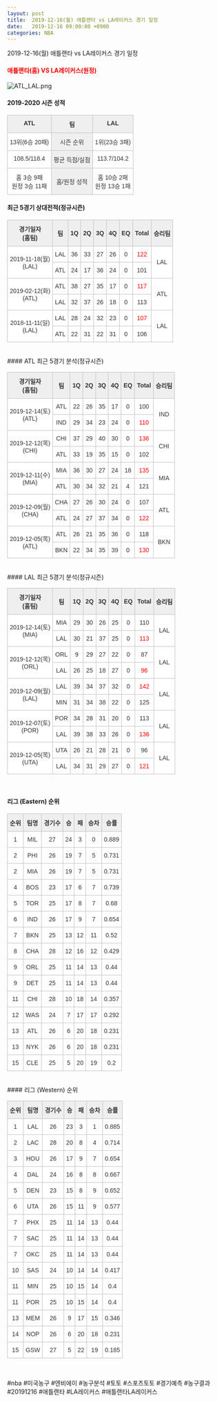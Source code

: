 ```yaml
---
layout: post
title:  2019-12-16(월) 애틀랜타 vs LA레이커스 경기 일정
date:   2019-12-16 09:00:00 +0900
categories: NBA
---
```


2019-12-16(월) 애틀랜타 vs LA레이커스 경기 일정

#### <span style="color:red"> 애틀랜타(홈) VS LA레이커스(원정) </span>
![ATL_LAL.png](../images/nba/match/ATL_LAL.png)

#### 2019-2020 시즌 성적

<style type="text/css">
.tg  {border-collapse:collapse;border-spacing:0;}
.tg td{font-family:Arial, sans-serif;font-size:14px;padding:10px 5px;border-style:solid;border-width:1px;overflow:hidden;word-break:normal;border-color:#c0c0c0;}
.tg th{font-family:Arial, sans-serif;font-size:14px;font-weight:normal;padding:10px 5px;border-style:solid;border-width:1px;overflow:hidden;word-break:normal;border-color:#c0c0c0;}
.tg .tg-dcpn{background-color:#ffffff;border-color:#c0c0c0;text-align:center;vertical-align:top}
.tg .tg-txr3{background-color:#ffffff;border-color:#c0c0c0;text-align:center;vertical-align:top}
.tg .tg-o8le{background-color:#efefef;border-color:#c0c0c0;text-align:center;vertical-align:top}
.tg .tg-rr9t{font-weight:bold;background-color:#efefef;border-color:#c0c0c0;text-align:center;vertical-align:top}
.tg .tg-wazi{background-color:#efefef;border-color:#c0c0c0;text-align:center;vertical-align:middle}
</style>

<table class="tg">
  <tr>
    <td class="tg-rr9t">ATL</td>
    <td class="tg-rr9t">팀</td>
    <td class="tg-rr9t">LAL</td>
  </tr>
  <tr>
    <th class="tg-dcpn">13위(6승 20패)</th>
    <th class="tg-o8le">시즌 순위</th>
    <th class="tg-dcpn">1위(23승 3패)</th>
  </tr>
  <tr>
    <td class="tg-txr3">108.5/118.4</td>
    <td class="tg-o8le">평균 득점/실점</td>
    <td class="tg-txr3">113.7/104.2</td>
  </tr>
  <tr>
    <td class="tg-dcpn">홈 3승 9패<br>원정 3승 11패</td>
    <td class="tg-wazi">홈/원정 성적</td>
    <td class="tg-dcpn">홈 10승 2패<br>원정 13승 1패</td>
  </tr>
</table>

#### 최근 5경기 상대전적(정규시즌)

<style type="text/css">
.tg  {border-collapse:collapse;border-spacing:0;border-color:#ccc;}
.tg td{font-family:Arial, sans-serif;font-size:14px;padding:10px 5px;border-style:solid;border-width:1px;overflow:hidden;word-break:normal;border-color:#ccc;color:#333;background-color:#fff;}
.tg th{font-family:Arial, sans-serif;font-size:14px;font-weight:normal;padding:10px 5px;border-style:solid;border-width:1px;overflow:hidden;word-break:normal;border-color:#ccc;color:#333;background-color:#f0f0f0;}
.tg .tg-wman{border-color:#c0c0c0;text-align:center;vertical-align:middle}
.tg .tg-d14o{font-weight:bold;background-color:#efefef;border-color:#c0c0c0;text-align:center;vertical-align:middle}
.tg .tg-vb54{background-color:#ffffff;color:#3531ff;border-color:#c0c0c0;text-align:center;vertical-align:middle}
.tg .tg-jb7t{background-color:#ffffff;color:#fe0000;border-color:#c0c0c0;text-align:center;vertical-align:middle}
.tg .tg-50j8{background-color:#ffffff;border-color:#c0c0c0;text-align:center;vertical-align:middle}
.tg .tg-dyzo{color:#fe0000;border-color:#c0c0c0;text-align:center;vertical-align:middle}
.tg .tg-1z2d{color:#3531ff;border-color:#c0c0c0;text-align:center;vertical-align:middle}
.tg .tg-fzdr{border-color:#c0c0c0;text-align:center;vertical-align:top}
.tg .tg-n24o{background-color:#ffffff;color:#3531ff;border-color:#c0c0c0;text-align:center;vertical-align:top}
.tg .tg-t31z{background-color:#efefef;border-color:#c0c0c0;text-align:center;vertical-align:middle}
.tg .tg-tjwp{background-color:#efefef;border-color:#c0c0c0;text-align:center;vertical-align:top}
</style>

<table class="tg">
  <tr>
    <th class="tg-d14o">경기일자<br>(홈팀)</th>
    <th class="tg-d14o">팀</th>
    <th class="tg-d14o">1Q</th>
    <th class="tg-d14o">2Q</th>
    <th class="tg-d14o">3Q</th>
    <th class="tg-d14o">4Q</th>
    <th class="tg-d14o">EQ</th>
    <th class="tg-d14o">Total</th>
    <th class="tg-d14o">승리팀</th>
  </tr>

<tr>
  <td class="tg-50j8" rowspan="2">2019-11-18(월)<br>(LAL)</td>
  <td class="tg-50j8">LAL</td>
  <td class="tg-50j8">36</td>
  <td class="tg-50j8">33</td>
  <td class="tg-50j8">27</td>
  <td class="tg-50j8">26</td>
  <td class="tg-50j8">0</td>
  <td class="tg-jb7t">122</td>
  <td class="tg-50j8" rowspan="2">LAL</td>
</tr>
<tr>
  <td class="tg-50j8">ATL</td>
  <td class="tg-50j8">24</td>
  <td class="tg-50j8">17</td>
  <td class="tg-50j8">36</td>
  <td class="tg-50j8">24</td>
  <td class="tg-50j8">0</td>
  <td class=" tg-50j8">101</td>
</tr>

<tr>
  <td class="tg-50j8" rowspan="2">2019-02-12(화)<br>(ATL)</td>
  <td class="tg-50j8">ATL</td>
  <td class="tg-50j8">38</td>
  <td class="tg-50j8">27</td>
  <td class="tg-50j8">35</td>
  <td class="tg-50j8">17</td>
  <td class="tg-50j8">0</td>
  <td class="tg-jb7t">117</td>
  <td class="tg-50j8" rowspan="2">ATL</td>
</tr>
<tr>
  <td class="tg-50j8">LAL</td>
  <td class="tg-50j8">32</td>
  <td class="tg-50j8">37</td>
  <td class="tg-50j8">26</td>
  <td class="tg-50j8">18</td>
  <td class="tg-50j8">0</td>
  <td class=" tg-50j8">113</td>
</tr>

<tr>
  <td class="tg-50j8" rowspan="2">2018-11-11(일)<br>(LAL)</td>
  <td class="tg-50j8">LAL</td>
  <td class="tg-50j8">28</td>
  <td class="tg-50j8">24</td>
  <td class="tg-50j8">32</td>
  <td class="tg-50j8">23</td>
  <td class="tg-50j8">0</td>
  <td class="tg-jb7t">107</td>
  <td class="tg-50j8" rowspan="2">LAL</td>
</tr>
<tr>
  <td class="tg-50j8">ATL</td>
  <td class="tg-50j8">22</td>
  <td class="tg-50j8">31</td>
  <td class="tg-50j8">22</td>
  <td class="tg-50j8">31</td>
  <td class="tg-50j8">0</td>
  <td class=" tg-50j8">106</td>
</tr>
</table><br>
#### ATL 최근 5경기 분석(정규시즌)

<style type="text/css">
.tg  {border-collapse:collapse;border-spacing:0;border-color:#ccc;}
.tg td{font-family:Arial, sans-serif;font-size:14px;padding:10px 5px;border-style:solid;border-width:1px;overflow:hidden;word-break:normal;border-color:#ccc;color:#333;background-color:#fff;}
.tg th{font-family:Arial, sans-serif;font-size:14px;font-weight:normal;padding:10px 5px;border-style:solid;border-width:1px;overflow:hidden;word-break:normal;border-color:#ccc;color:#333;background-color:#f0f0f0;}
.tg .tg-wman{border-color:#c0c0c0;text-align:center;vertical-align:middle}
.tg .tg-d14o{font-weight:bold;background-color:#efefef;border-color:#c0c0c0;text-align:center;vertical-align:middle}
.tg .tg-vb54{background-color:#ffffff;color:#3531ff;border-color:#c0c0c0;text-align:center;vertical-align:middle}
.tg .tg-jb7t{background-color:#ffffff;color:#fe0000;border-color:#c0c0c0;text-align:center;vertical-align:middle}
.tg .tg-50j8{background-color:#ffffff;border-color:#c0c0c0;text-align:center;vertical-align:middle}
.tg .tg-dyzo{color:#fe0000;border-color:#c0c0c0;text-align:center;vertical-align:middle}
.tg .tg-1z2d{color:#3531ff;border-color:#c0c0c0;text-align:center;vertical-align:middle}
.tg .tg-fzdr{border-color:#c0c0c0;text-align:center;vertical-align:top}
.tg .tg-n24o{background-color:#ffffff;color:#3531ff;border-color:#c0c0c0;text-align:center;vertical-align:top}
.tg .tg-t31z{background-color:#efefef;border-color:#c0c0c0;text-align:center;vertical-align:middle}
.tg .tg-tjwp{background-color:#efefef;border-color:#c0c0c0;text-align:center;vertical-align:top}
</style>

<table class="tg">
  <tr>
    <th class="tg-d14o">경기일자<br>(홈팀)</th>
    <th class="tg-d14o">팀</th>
    <th class="tg-d14o">1Q</th>
    <th class="tg-d14o">2Q</th>
    <th class="tg-d14o">3Q</th>
    <th class="tg-d14o">4Q</th>
    <th class="tg-d14o">EQ</th>
    <th class="tg-d14o">Total</th>
    <th class="tg-d14o">승리팀</th>
  </tr>

<tr>
  <td class="tg-50j8" rowspan="2">2019-12-14(토)<br>(ATL)</td>
  <td class="tg-50j8">ATL</td>
  <td class="tg-50j8">22</td>
  <td class="tg-50j8">26</td>
  <td class="tg-50j8">35</td>
  <td class="tg-50j8">17</td>
  <td class="tg-50j8">0</td>
  <td class="tg-50j8">100</td>
  <td class="tg-50j8" rowspan="2">IND</td>
</tr>
<tr>
  <td class="tg-50j8">IND</td>
  <td class="tg-50j8">29</td>
  <td class="tg-50j8">34</td>
  <td class="tg-50j8">23</td>
  <td class="tg-50j8">24</td>
  <td class="tg-50j8">0</td>
  <td class=" tg-jb7t">110</td>
</tr>

<tr>
  <td class="tg-50j8" rowspan="2">2019-12-12(목)<br>(CHI)</td>
  <td class="tg-50j8">CHI</td>
  <td class="tg-50j8">37</td>
  <td class="tg-50j8">29</td>
  <td class="tg-50j8">40</td>
  <td class="tg-50j8">30</td>
  <td class="tg-50j8">0</td>
  <td class="tg-jb7t">136</td>
  <td class="tg-50j8" rowspan="2">CHI</td>
</tr>
<tr>
  <td class="tg-50j8">ATL</td>
  <td class="tg-50j8">33</td>
  <td class="tg-50j8">19</td>
  <td class="tg-50j8">35</td>
  <td class="tg-50j8">15</td>
  <td class="tg-50j8">0</td>
  <td class=" tg-50j8">102</td>
</tr>

<tr>
  <td class="tg-50j8" rowspan="2">2019-12-11(수)<br>(MIA)</td>
  <td class="tg-50j8">MIA</td>
  <td class="tg-50j8">36</td>
  <td class="tg-50j8">30</td>
  <td class="tg-50j8">27</td>
  <td class="tg-50j8">24</td>
  <td class="tg-50j8">18</td>
  <td class="tg-jb7t">135</td>
  <td class="tg-50j8" rowspan="2">MIA</td>
</tr>
<tr>
  <td class="tg-50j8">ATL</td>
  <td class="tg-50j8">30</td>
  <td class="tg-50j8">34</td>
  <td class="tg-50j8">32</td>
  <td class="tg-50j8">21</td>
  <td class="tg-50j8">4</td>
  <td class=" tg-50j8">121</td>
</tr>

<tr>
  <td class="tg-50j8" rowspan="2">2019-12-09(월)<br>(CHA)</td>
  <td class="tg-50j8">CHA</td>
  <td class="tg-50j8">27</td>
  <td class="tg-50j8">26</td>
  <td class="tg-50j8">30</td>
  <td class="tg-50j8">24</td>
  <td class="tg-50j8">0</td>
  <td class="tg-50j8">107</td>
  <td class="tg-50j8" rowspan="2">ATL</td>
</tr>
<tr>
  <td class="tg-50j8">ATL</td>
  <td class="tg-50j8">24</td>
  <td class="tg-50j8">27</td>
  <td class="tg-50j8">37</td>
  <td class="tg-50j8">34</td>
  <td class="tg-50j8">0</td>
  <td class=" tg-jb7t">122</td>
</tr>

<tr>
  <td class="tg-50j8" rowspan="2">2019-12-05(목)<br>(ATL)</td>
  <td class="tg-50j8">ATL</td>
  <td class="tg-50j8">26</td>
  <td class="tg-50j8">21</td>
  <td class="tg-50j8">35</td>
  <td class="tg-50j8">36</td>
  <td class="tg-50j8">0</td>
  <td class="tg-50j8">118</td>
  <td class="tg-50j8" rowspan="2">BKN</td>
</tr>
<tr>
  <td class="tg-50j8">BKN</td>
  <td class="tg-50j8">22</td>
  <td class="tg-50j8">34</td>
  <td class="tg-50j8">35</td>
  <td class="tg-50j8">39</td>
  <td class="tg-50j8">0</td>
  <td class=" tg-jb7t">130</td>
</tr>
</table><br>
#### LAL 최근 5경기 분석(정규시즌)

<style type="text/css">
.tg  {border-collapse:collapse;border-spacing:0;border-color:#ccc;}
.tg td{font-family:Arial, sans-serif;font-size:14px;padding:10px 5px;border-style:solid;border-width:1px;overflow:hidden;word-break:normal;border-color:#ccc;color:#333;background-color:#fff;}
.tg th{font-family:Arial, sans-serif;font-size:14px;font-weight:normal;padding:10px 5px;border-style:solid;border-width:1px;overflow:hidden;word-break:normal;border-color:#ccc;color:#333;background-color:#f0f0f0;}
.tg .tg-wman{border-color:#c0c0c0;text-align:center;vertical-align:middle}
.tg .tg-d14o{font-weight:bold;background-color:#efefef;border-color:#c0c0c0;text-align:center;vertical-align:middle}
.tg .tg-vb54{background-color:#ffffff;color:#3531ff;border-color:#c0c0c0;text-align:center;vertical-align:middle}
.tg .tg-jb7t{background-color:#ffffff;color:#fe0000;border-color:#c0c0c0;text-align:center;vertical-align:middle}
.tg .tg-50j8{background-color:#ffffff;border-color:#c0c0c0;text-align:center;vertical-align:middle}
.tg .tg-dyzo{color:#fe0000;border-color:#c0c0c0;text-align:center;vertical-align:middle}
.tg .tg-1z2d{color:#3531ff;border-color:#c0c0c0;text-align:center;vertical-align:middle}
.tg .tg-fzdr{border-color:#c0c0c0;text-align:center;vertical-align:top}
.tg .tg-n24o{background-color:#ffffff;color:#3531ff;border-color:#c0c0c0;text-align:center;vertical-align:top}
.tg .tg-t31z{background-color:#efefef;border-color:#c0c0c0;text-align:center;vertical-align:middle}
.tg .tg-tjwp{background-color:#efefef;border-color:#c0c0c0;text-align:center;vertical-align:top}
</style>

<table class="tg">
  <tr>
    <th class="tg-d14o">경기일자<br>(홈팀)</th>
    <th class="tg-d14o">팀</th>
    <th class="tg-d14o">1Q</th>
    <th class="tg-d14o">2Q</th>
    <th class="tg-d14o">3Q</th>
    <th class="tg-d14o">4Q</th>
    <th class="tg-d14o">EQ</th>
    <th class="tg-d14o">Total</th>
    <th class="tg-d14o">승리팀</th>
  </tr>

<tr>
  <td class="tg-50j8" rowspan="2">2019-12-14(토)<br>(MIA)</td>
  <td class="tg-50j8">MIA</td>
  <td class="tg-50j8">29</td>
  <td class="tg-50j8">30</td>
  <td class="tg-50j8">26</td>
  <td class="tg-50j8">25</td>
  <td class="tg-50j8">0</td>
  <td class="tg-50j8">110</td>
  <td class="tg-50j8" rowspan="2">LAL</td>
</tr>
<tr>
  <td class="tg-50j8">LAL</td>
  <td class="tg-50j8">30</td>
  <td class="tg-50j8">21</td>
  <td class="tg-50j8">37</td>
  <td class="tg-50j8">25</td>
  <td class="tg-50j8">0</td>
  <td class=" tg-jb7t">113</td>
</tr>

<tr>
  <td class="tg-50j8" rowspan="2">2019-12-12(목)<br>(ORL)</td>
  <td class="tg-50j8">ORL</td>
  <td class="tg-50j8">9</td>
  <td class="tg-50j8">29</td>
  <td class="tg-50j8">27</td>
  <td class="tg-50j8">22</td>
  <td class="tg-50j8">0</td>
  <td class="tg-50j8">87</td>
  <td class="tg-50j8" rowspan="2">LAL</td>
</tr>
<tr>
  <td class="tg-50j8">LAL</td>
  <td class="tg-50j8">26</td>
  <td class="tg-50j8">25</td>
  <td class="tg-50j8">18</td>
  <td class="tg-50j8">27</td>
  <td class="tg-50j8">0</td>
  <td class=" tg-jb7t">96</td>
</tr>

<tr>
  <td class="tg-50j8" rowspan="2">2019-12-09(월)<br>(LAL)</td>
  <td class="tg-50j8">LAL</td>
  <td class="tg-50j8">39</td>
  <td class="tg-50j8">34</td>
  <td class="tg-50j8">37</td>
  <td class="tg-50j8">32</td>
  <td class="tg-50j8">0</td>
  <td class="tg-jb7t">142</td>
  <td class="tg-50j8" rowspan="2">LAL</td>
</tr>
<tr>
  <td class="tg-50j8">MIN</td>
  <td class="tg-50j8">31</td>
  <td class="tg-50j8">34</td>
  <td class="tg-50j8">38</td>
  <td class="tg-50j8">22</td>
  <td class="tg-50j8">0</td>
  <td class=" tg-50j8">125</td>
</tr>

<tr>
  <td class="tg-50j8" rowspan="2">2019-12-07(토)<br>(POR)</td>
  <td class="tg-50j8">POR</td>
  <td class="tg-50j8">34</td>
  <td class="tg-50j8">28</td>
  <td class="tg-50j8">31</td>
  <td class="tg-50j8">20</td>
  <td class="tg-50j8">0</td>
  <td class="tg-50j8">113</td>
  <td class="tg-50j8" rowspan="2">LAL</td>
</tr>
<tr>
  <td class="tg-50j8">LAL</td>
  <td class="tg-50j8">39</td>
  <td class="tg-50j8">38</td>
  <td class="tg-50j8">33</td>
  <td class="tg-50j8">26</td>
  <td class="tg-50j8">0</td>
  <td class=" tg-jb7t">136</td>
</tr>

<tr>
  <td class="tg-50j8" rowspan="2">2019-12-05(목)<br>(UTA)</td>
  <td class="tg-50j8">UTA</td>
  <td class="tg-50j8">26</td>
  <td class="tg-50j8">21</td>
  <td class="tg-50j8">28</td>
  <td class="tg-50j8">21</td>
  <td class="tg-50j8">0</td>
  <td class="tg-50j8">96</td>
  <td class="tg-50j8" rowspan="2">LAL</td>
</tr>
<tr>
  <td class="tg-50j8">LAL</td>
  <td class="tg-50j8">34</td>
  <td class="tg-50j8">31</td>
  <td class="tg-50j8">29</td>
  <td class="tg-50j8">27</td>
  <td class="tg-50j8">0</td>
  <td class=" tg-jb7t">121</td>
</tr>
</table><br>
<script src="https://ads-partners.coupang.com/g.js"></script>
<script>
    new PartnersCoupang.G({"id":48177,"width":"100%","height":120,"subId":null});
</script>        
        

#### 리그 (Eastern) 순위
    
<style type="text/css">
    .tg  {border-collapse:collapse;border-spacing:0;border-color:#ccc;}
    .tg td{font-family:Arial, sans-serif;font-size:14px;padding:10px 5px;border-style:solid;border-width:1px;overflow:hidden;word-break:normal;border-color:#ccc;color:#333;background-color:#fff;}
    .tg th{font-family:Arial, sans-serif;font-size:14px;font-weight:normal;padding:10px 5px;border-style:solid;border-width:1px;overflow:hidden;word-break:normal;border-color:#ccc;color:#333;background-color:#f0f0f0;}
    .tg .tg-jvag{background-color:#ffffff;color:#000000;border-color:#c0c0c0;text-align:center;vertical-align:middle}
    .tg .tg-wman{border-color:#c0c0c0;text-align:center;vertical-align:middle}
    .tg .tg-d14o{font-weight:bold;background-color:#efefef;border-color:#c0c0c0;text-align:center;vertical-align:middle}
    .tg .tg-qn23{color:#000000;border-color:#c0c0c0;text-align:center;vertical-align:middle}
    .tg .tg-50j8{background-color:#ffffff;border-color:#c0c0c0;text-align:center;vertical-align:middle}
    .tg .tg-fzdr{border-color:#c0c0c0;text-align:center;vertical-align:top}
    .tg .tg-hnyg{background-color:#ffffff;color:#000000;border-color:#c0c0c0;text-align:center;vertical-align:top}
</style>

<table class="tg">
  <tr>
    <th class="tg-d14o">순위</th>
    <th class="tg-d14o">팀명</th>
    <th class="tg-d14o">경기수</th>
    <th class="tg-d14o">승</th>
    <th class="tg-d14o">패</th>
    <th class="tg-d14o">승차</th>
    <th class="tg-d14o">승률</th>
  </tr>
  
<tr>
    <td class="tg-50j8">1</td>
    <td class="tg-50j8">MIL</td>
    <td class="tg-50j8">27</td>
    <td class="tg-50j8">24</td>
    <td class="tg-50j8">3</td>
    <td class="tg-50j8">0</td>
    <td class="tg-50j8">0.889</td>
</tr>

<tr>
    <td class="tg-50j8">2</td>
    <td class="tg-50j8">PHI</td>
    <td class="tg-50j8">26</td>
    <td class="tg-50j8">19</td>
    <td class="tg-50j8">7</td>
    <td class="tg-50j8">5</td>
    <td class="tg-50j8">0.731</td>
</tr>

<tr>
    <td class="tg-50j8">2</td>
    <td class="tg-50j8">MIA</td>
    <td class="tg-50j8">26</td>
    <td class="tg-50j8">19</td>
    <td class="tg-50j8">7</td>
    <td class="tg-50j8">5</td>
    <td class="tg-50j8">0.731</td>
</tr>

<tr>
    <td class="tg-50j8">4</td>
    <td class="tg-50j8">BOS</td>
    <td class="tg-50j8">23</td>
    <td class="tg-50j8">17</td>
    <td class="tg-50j8">6</td>
    <td class="tg-50j8">7</td>
    <td class="tg-50j8">0.739</td>
</tr>

<tr>
    <td class="tg-50j8">5</td>
    <td class="tg-50j8">TOR</td>
    <td class="tg-50j8">25</td>
    <td class="tg-50j8">17</td>
    <td class="tg-50j8">8</td>
    <td class="tg-50j8">7</td>
    <td class="tg-50j8">0.68</td>
</tr>

<tr>
    <td class="tg-50j8">6</td>
    <td class="tg-50j8">IND</td>
    <td class="tg-50j8">26</td>
    <td class="tg-50j8">17</td>
    <td class="tg-50j8">9</td>
    <td class="tg-50j8">7</td>
    <td class="tg-50j8">0.654</td>
</tr>

<tr>
    <td class="tg-50j8">7</td>
    <td class="tg-50j8">BKN</td>
    <td class="tg-50j8">25</td>
    <td class="tg-50j8">13</td>
    <td class="tg-50j8">12</td>
    <td class="tg-50j8">11</td>
    <td class="tg-50j8">0.52</td>
</tr>

<tr>
    <td class="tg-50j8">8</td>
    <td class="tg-50j8">CHA</td>
    <td class="tg-50j8">28</td>
    <td class="tg-50j8">12</td>
    <td class="tg-50j8">16</td>
    <td class="tg-50j8">12</td>
    <td class="tg-50j8">0.429</td>
</tr>

<tr>
    <td class="tg-50j8">9</td>
    <td class="tg-50j8">ORL</td>
    <td class="tg-50j8">25</td>
    <td class="tg-50j8">11</td>
    <td class="tg-50j8">14</td>
    <td class="tg-50j8">13</td>
    <td class="tg-50j8">0.44</td>
</tr>

<tr>
    <td class="tg-50j8">9</td>
    <td class="tg-50j8">DET</td>
    <td class="tg-50j8">25</td>
    <td class="tg-50j8">11</td>
    <td class="tg-50j8">14</td>
    <td class="tg-50j8">13</td>
    <td class="tg-50j8">0.44</td>
</tr>

<tr>
    <td class="tg-50j8">11</td>
    <td class="tg-50j8">CHI</td>
    <td class="tg-50j8">28</td>
    <td class="tg-50j8">10</td>
    <td class="tg-50j8">18</td>
    <td class="tg-50j8">14</td>
    <td class="tg-50j8">0.357</td>
</tr>

<tr>
    <td class="tg-50j8">12</td>
    <td class="tg-50j8">WAS</td>
    <td class="tg-50j8">24</td>
    <td class="tg-50j8">7</td>
    <td class="tg-50j8">17</td>
    <td class="tg-50j8">17</td>
    <td class="tg-50j8">0.292</td>
</tr>

<tr>
    <td class="tg-50j8">13</td>
    <td class="tg-50j8">ATL</td>
    <td class="tg-50j8">26</td>
    <td class="tg-50j8">6</td>
    <td class="tg-50j8">20</td>
    <td class="tg-50j8">18</td>
    <td class="tg-50j8">0.231</td>
</tr>

<tr>
    <td class="tg-50j8">13</td>
    <td class="tg-50j8">NYK</td>
    <td class="tg-50j8">26</td>
    <td class="tg-50j8">6</td>
    <td class="tg-50j8">20</td>
    <td class="tg-50j8">18</td>
    <td class="tg-50j8">0.231</td>
</tr>

<tr>
    <td class="tg-50j8">15</td>
    <td class="tg-50j8">CLE</td>
    <td class="tg-50j8">25</td>
    <td class="tg-50j8">5</td>
    <td class="tg-50j8">20</td>
    <td class="tg-50j8">19</td>
    <td class="tg-50j8">0.2</td>
</tr>
</table><br>
#### 리그 (Western) 순위
    
<style type="text/css">
    .tg  {border-collapse:collapse;border-spacing:0;border-color:#ccc;}
    .tg td{font-family:Arial, sans-serif;font-size:14px;padding:10px 5px;border-style:solid;border-width:1px;overflow:hidden;word-break:normal;border-color:#ccc;color:#333;background-color:#fff;}
    .tg th{font-family:Arial, sans-serif;font-size:14px;font-weight:normal;padding:10px 5px;border-style:solid;border-width:1px;overflow:hidden;word-break:normal;border-color:#ccc;color:#333;background-color:#f0f0f0;}
    .tg .tg-jvag{background-color:#ffffff;color:#000000;border-color:#c0c0c0;text-align:center;vertical-align:middle}
    .tg .tg-wman{border-color:#c0c0c0;text-align:center;vertical-align:middle}
    .tg .tg-d14o{font-weight:bold;background-color:#efefef;border-color:#c0c0c0;text-align:center;vertical-align:middle}
    .tg .tg-qn23{color:#000000;border-color:#c0c0c0;text-align:center;vertical-align:middle}
    .tg .tg-50j8{background-color:#ffffff;border-color:#c0c0c0;text-align:center;vertical-align:middle}
    .tg .tg-fzdr{border-color:#c0c0c0;text-align:center;vertical-align:top}
    .tg .tg-hnyg{background-color:#ffffff;color:#000000;border-color:#c0c0c0;text-align:center;vertical-align:top}
</style>

<table class="tg">
  <tr>
    <th class="tg-d14o">순위</th>
    <th class="tg-d14o">팀명</th>
    <th class="tg-d14o">경기수</th>
    <th class="tg-d14o">승</th>
    <th class="tg-d14o">패</th>
    <th class="tg-d14o">승차</th>
    <th class="tg-d14o">승률</th>
  </tr>
  
<tr>
    <td class="tg-50j8">1</td>
    <td class="tg-50j8">LAL</td>
    <td class="tg-50j8">26</td>
    <td class="tg-50j8">23</td>
    <td class="tg-50j8">3</td>
    <td class="tg-50j8">1</td>
    <td class="tg-50j8">0.885</td>
</tr>

<tr>
    <td class="tg-50j8">2</td>
    <td class="tg-50j8">LAC</td>
    <td class="tg-50j8">28</td>
    <td class="tg-50j8">20</td>
    <td class="tg-50j8">8</td>
    <td class="tg-50j8">4</td>
    <td class="tg-50j8">0.714</td>
</tr>

<tr>
    <td class="tg-50j8">3</td>
    <td class="tg-50j8">HOU</td>
    <td class="tg-50j8">26</td>
    <td class="tg-50j8">17</td>
    <td class="tg-50j8">9</td>
    <td class="tg-50j8">7</td>
    <td class="tg-50j8">0.654</td>
</tr>

<tr>
    <td class="tg-50j8">4</td>
    <td class="tg-50j8">DAL</td>
    <td class="tg-50j8">24</td>
    <td class="tg-50j8">16</td>
    <td class="tg-50j8">8</td>
    <td class="tg-50j8">8</td>
    <td class="tg-50j8">0.667</td>
</tr>

<tr>
    <td class="tg-50j8">5</td>
    <td class="tg-50j8">DEN</td>
    <td class="tg-50j8">23</td>
    <td class="tg-50j8">15</td>
    <td class="tg-50j8">8</td>
    <td class="tg-50j8">9</td>
    <td class="tg-50j8">0.652</td>
</tr>

<tr>
    <td class="tg-50j8">6</td>
    <td class="tg-50j8">UTA</td>
    <td class="tg-50j8">26</td>
    <td class="tg-50j8">15</td>
    <td class="tg-50j8">11</td>
    <td class="tg-50j8">9</td>
    <td class="tg-50j8">0.577</td>
</tr>

<tr>
    <td class="tg-50j8">7</td>
    <td class="tg-50j8">PHX</td>
    <td class="tg-50j8">25</td>
    <td class="tg-50j8">11</td>
    <td class="tg-50j8">14</td>
    <td class="tg-50j8">13</td>
    <td class="tg-50j8">0.44</td>
</tr>

<tr>
    <td class="tg-50j8">7</td>
    <td class="tg-50j8">SAC</td>
    <td class="tg-50j8">25</td>
    <td class="tg-50j8">11</td>
    <td class="tg-50j8">14</td>
    <td class="tg-50j8">13</td>
    <td class="tg-50j8">0.44</td>
</tr>

<tr>
    <td class="tg-50j8">7</td>
    <td class="tg-50j8">OKC</td>
    <td class="tg-50j8">25</td>
    <td class="tg-50j8">11</td>
    <td class="tg-50j8">14</td>
    <td class="tg-50j8">13</td>
    <td class="tg-50j8">0.44</td>
</tr>

<tr>
    <td class="tg-50j8">10</td>
    <td class="tg-50j8">SAS</td>
    <td class="tg-50j8">24</td>
    <td class="tg-50j8">10</td>
    <td class="tg-50j8">14</td>
    <td class="tg-50j8">14</td>
    <td class="tg-50j8">0.417</td>
</tr>

<tr>
    <td class="tg-50j8">11</td>
    <td class="tg-50j8">MIN</td>
    <td class="tg-50j8">25</td>
    <td class="tg-50j8">10</td>
    <td class="tg-50j8">15</td>
    <td class="tg-50j8">14</td>
    <td class="tg-50j8">0.4</td>
</tr>

<tr>
    <td class="tg-50j8">11</td>
    <td class="tg-50j8">POR</td>
    <td class="tg-50j8">25</td>
    <td class="tg-50j8">10</td>
    <td class="tg-50j8">15</td>
    <td class="tg-50j8">14</td>
    <td class="tg-50j8">0.4</td>
</tr>

<tr>
    <td class="tg-50j8">13</td>
    <td class="tg-50j8">MEM</td>
    <td class="tg-50j8">26</td>
    <td class="tg-50j8">9</td>
    <td class="tg-50j8">17</td>
    <td class="tg-50j8">15</td>
    <td class="tg-50j8">0.346</td>
</tr>

<tr>
    <td class="tg-50j8">14</td>
    <td class="tg-50j8">NOP</td>
    <td class="tg-50j8">26</td>
    <td class="tg-50j8">6</td>
    <td class="tg-50j8">20</td>
    <td class="tg-50j8">18</td>
    <td class="tg-50j8">0.231</td>
</tr>

<tr>
    <td class="tg-50j8">15</td>
    <td class="tg-50j8">GSW</td>
    <td class="tg-50j8">27</td>
    <td class="tg-50j8">5</td>
    <td class="tg-50j8">22</td>
    <td class="tg-50j8">19</td>
    <td class="tg-50j8">0.185</td>
</tr>
</table><br>
<script src="https://ads-partners.coupang.com/g.js"></script>
<script>
    new PartnersCoupang.G({"id":48179,"width":"100%","height":120,"subId":null});
</script>        
        
#nba #미국농구 #엔비에이 #농구분석 #토토 #스포츠토토 #경기예측 #농구결과 #20191216 #애틀랜타 #LA레이커스 #애틀랜타LA레이커스 